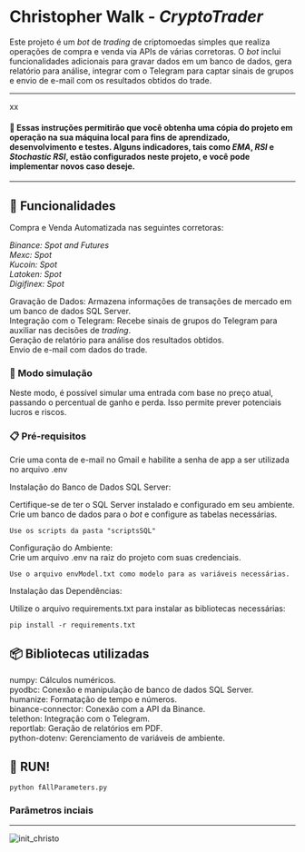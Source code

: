 # Christopher Walk - _CryptoTrader_

Este projeto é um _bot_ de _trading_ de criptomoedas simples que realiza operações de compra e venda via APIs de várias corretoras. O _bot_ inclui funcionalidades adicionais para gravar dados em um banco de dados, gera relatório para análise, integrar com o Telegram para captar sinais de grupos e envio de e-mail com os resultados obtidos do trade.   
___
xx

#### 📢 Essas instruções permitirão que você obtenha uma cópia do projeto em operação na sua máquina local para fins de aprendizado, desenvolvimento e testes. Alguns indicadores, tais como _EMA_, _RSI_ e _Stochastic RSI_, estão configurados neste projeto, e você pode implementar novos caso deseje.
___


## 📌 Funcionalidades
Compra e Venda Automatizada nas seguintes corretoras:

_Binance: Spot and Futures_   
_Mexc: Spot_  
_Kucoin: Spot_   
_Latoken: Spot_   
_Digifinex: Spot_    

Gravação de Dados: Armazena informações de transações de mercado em um banco de dados SQL Server.     
Integração com o Telegram: Recebe sinais de grupos do Telegram para auxiliar nas decisões de _trading_.   
Geração de relatório para análise dos resultados obtidos.  
Envio de e-mail com dados do trade.    

### 🔩 Modo simulação 
Neste modo, é possível simular uma entrada com base no preço atual, passando o percentual de ganho e perda. Isso permite prever potenciais lucros e riscos.

### 📋 Pré-requisitos

Crie uma conta de e-mail no Gmail e habilite a senha de app a ser utilizada no arquivo .env 

Instalação do Banco de Dados SQL Server:

Certifique-se de ter o SQL Server instalado e configurado em seu ambiente.
Crie um banco de dados para o _bot_ e configure as tabelas necessárias.   
```
Use os scripts da pasta "scriptsSQL"
```

Configuração do Ambiente:    
Crie um arquivo .env na raiz do projeto com suas credenciais.   
```
Use o arquivo envModel.txt como modelo para as variáveis necessárias.
```
Instalação das Dependências:

Utilize o arquivo requirements.txt para instalar as bibliotecas necessárias:
```
pip install -r requirements.txt
```

## 📦 Bibliotecas utilizadas      
numpy: Cálculos numéricos.    
pyodbc: Conexão e manipulação de banco de dados SQL Server.    
humanize: Formatação de tempo e números.    
binance-connector: Conexão com a API da Binance.    
telethon: Integração com o Telegram.    
reportlab: Geração de relatórios em PDF.    
python-dotenv: Gerenciamento de variáveis de ambiente.      

## 🚀 RUN! 

```
python fAllParameters.py
```
### Parâmetros inciais 
___
![init_christo](https://github.com/user-attachments/assets/ad391fbc-f9ab-418d-ab60-2f9cac98d2a0)
